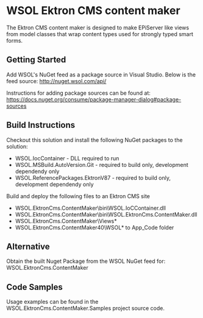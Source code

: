# WSOL Ektron CMS content maker
The Ektron CMS content maker is designed to make EPiServer like views from model classes that wrap content types used for strongly typed smart forms.

## Getting Started

Add WSOL's NuGet feed as a package source in Visual Studio. Below is the feed source:
http://nuget.wsol.com/api/

Instructions for adding package sources can be found at:
https://docs.nuget.org/consume/package-manager-dialog#package-sources

## Build Instructions
Checkout this solution and install the following NuGet packages to the solution:
* WSOL.IocContainer - DLL required to run
* WSOL.MSBuild.AutoVersion.Git - required to build only, development dependendy only
* WSOL.ReferencePackages.EktronV87 - required to build only, development dependendy only
 
Build and deploy the following files to an Ektron CMS site
* WSOL.EktronCms.ContentMaker\bin\WSOL.IoCContainer.dll
* WSOL.EktronCms.ContentMaker\bin\WSOL.EktronCms.ContentMaker.dll
* WSOL.EktronCms.ContentMaker\Views\*
* WSOL.EktronCms.ContentMaker40\WSOL\* to App_Code folder
 
## Alternative
Obtain the built Nuget Package from the WSOL NuGet feed for:
WSOL.EktronCms.ContentMaker

## Code Samples
Usage examples can be found in the WSOL.EktronCms.ContentMaker.Samples project source code.
